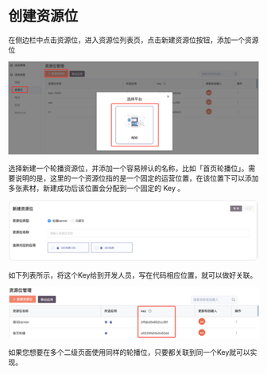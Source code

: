 # 创建资源位

在侧边栏中点击资源位，进入资源位列表页，点击新建资源位按钮，添加一个资源位

![](../../../../.gitbook/assets/image%20%28361%29.png)

选择新建一个轮播资源位，并添加一个容易辨认的名称，比如「首页轮播位」。需要说明的是，这里的一个资源位指的是一个固定的运营位置，在该位置下可以添加多张素材，新建成功后该位置会分配到一个固定的 Key 。

![](../../../../.gitbook/assets/image%20%28364%29.png)

如下列表所示，将这个Key给到开发人员，写在代码相应位置，就可以做好关联。

![](../../../../.gitbook/assets/image%20%28360%29.png)

如果您想要在多个二级页面使用同样的轮播位，只要都关联到同一个Key就可以实现。

